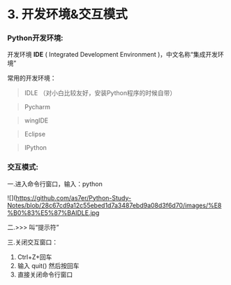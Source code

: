 # 3. 开发环境&交互模式

### Python开发环境:

开发环境 **IDE** ( Integrated Development Environment )，中文名称“集成开发环境”

常用的开发环境：

> IDLE （对小白比较友好，安装Python程序的时候自带）
> 

> Pycharm
> 

> wingIDE
> 

> Eclipse
> 

> IPython
> 

### 交互模式:

一.进入命令行窗口，输入：python

![](https://github.com/as7er/Python-Study-Notes/blob/28c67cd9a12c55ebed1d7a3487ebd9a08d3f6d70/images/%E8%B0%83%E5%87%BAIDLE.jpg

二.>>> 叫“提示符”

三.关闭交互窗口：

1. Ctrl+Z+回车
2. 输入 quit() 然后按回车 
3. 直接关闭命令行窗口
